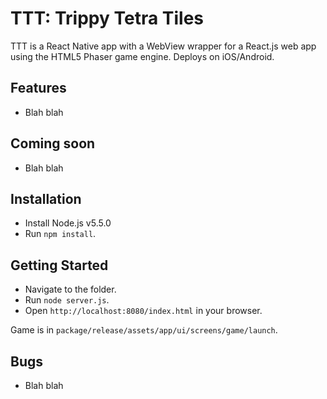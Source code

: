 # TTT: Trippy Tetra Tiles

TTT is a React Native app with a WebView wrapper for a React.js web app using the HTML5 Phaser game engine. Deploys on iOS/Android.


## Features

* Blah blah


## Coming soon

* Blah blah


## Installation

* Install Node.js v5.5.0
* Run `npm install`.


## Getting Started

* Navigate to the folder.
* Run `node server.js`.
* Open `http://localhost:8080/index.html` in your browser.

Game is in `package/release/assets/app/ui/screens/game/launch`.


## Bugs

* Blah blah
